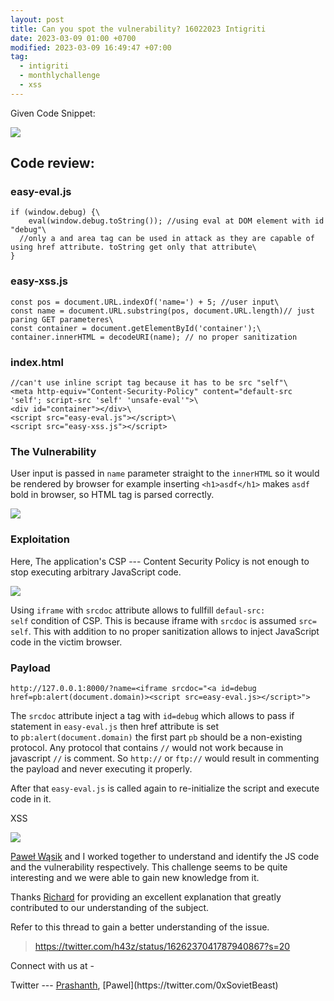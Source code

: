```yaml
---
layout: post
title: Can you spot the vulnerability? 16022023 Intigriti
date: 2023-03-09 01:00 +0700
modified: 2023-03-09 16:49:47 +07:00
tag:
  - intigriti
  - monthlychallenge
  - xss
---
```


Given Code Snippet:

![](https://miro.medium.com/v2/resize:fit:1400/1*VEmGASE-5FAv3lFqcXDgXw.png)

Code review:
------------

### easy-eval.js

```
if (window.debug) {\
    eval(window.debug.toString()); //using eval at DOM element with id "debug"\
  //only a and area tag can be used in attack as they are capable of using href attribute. toString get only that attribute\
}
```

### easy-xss.js

```
const pos = document.URL.indexOf('name=') + 5; //user input\
const name = document.URL.substring(pos, document.URL.length)// just paring GET parameteres\
const container = document.getElementById('container');\
container.innerHTML = decodeURI(name); // no proper sanitization
```

### index.html

```
//can't use inline script tag because it has to be src "self"\
<meta http-equiv="Content-Security-Policy" content="default-src 'self'; script-src 'self' 'unsafe-eval'">\
<div id="container"></div>\
<script src="easy-eval.js"></script>\
<script src="easy-xss.js"></script>
```

### The Vulnerability

User input is passed in `name` parameter straight to the `innerHTML` so it would be rendered by browser for example inserting `<h1>asdf</h1>` makes `asdf` bold in browser, so HTML tag is parsed correctly.

![](https://miro.medium.com/v2/resize:fit:1400/0*KliBbWbiWngU0-lB)

### Exploitation

Here, The application's CSP --- Content Security Policy is not enough to stop executing arbitrary JavaScript code.

![](https://miro.medium.com/v2/resize:fit:1400/1*Q0hv430ejEtQxk0Ziidw7g.png)

Using `iframe` with `srcdoc` attribute allows to fullfill `defaul-src: self` condition of CSP. This is because iframe with `srcdoc` is assumed `src= self`. This with addition to no proper sanitization allows to inject JavaScript code in the victim browser.

### Payload

```
http://127.0.0.1:8000/?name=<iframe srcdoc="<a id=debug href=pb:alert(document.domain)><script src=easy-eval.js></script>">
```

The `srcdoc` attribute inject a tag with `id=debug` which allows to pass if statement in `easy-eval.js` then href attribute is set to `pb:alert(document.domain)` the first part `pb` should be a non-existing protocol. Any protocol that contains `//` would not work because in javascript `//` is comment. So `http://` or `ftp://` would result in commenting the payload and never executing it properly.

After that `easy-eval.js` is called again to re-initialize the script and execute code in it.

XSS

![](https://miro.medium.com/v2/resize:fit:1400/1*NPkH16P9g6o7C7rvYpXpQQ.png)

[Paweł Wąsik](https://twitter.com/0xSovietBeast) and I worked together to understand and identify the JS code and the vulnerability respectively. This challenge seems to be quite interesting and we were able to gain new knowledge from it.

Thanks [Richard](https://twitter.com/h43z) for providing an excellent explanation that greatly contributed to our understanding of the subject.

Refer to this thread to gain a better understanding of the issue.

> <https://twitter.com/h43z/status/1626237041787940867?s=20>

Connect with us at -

Twitter --- [Prashanth](https://twitter.com/_0xPb_), [Pawel](https://twitter.com/0xSovietBeast)